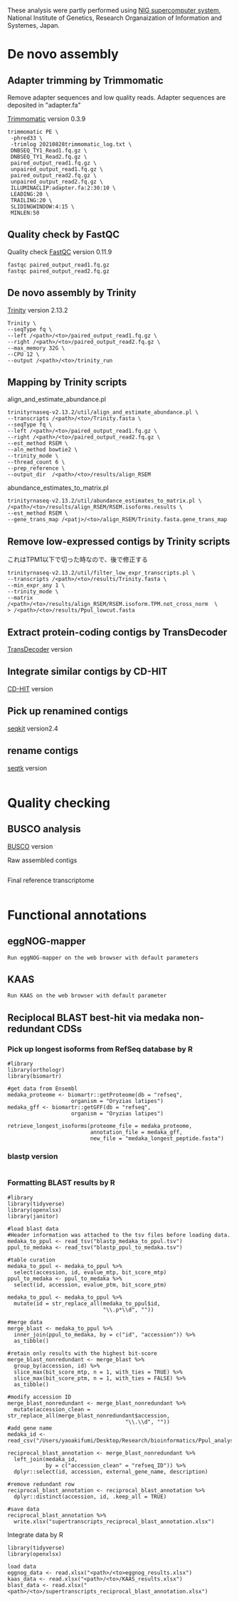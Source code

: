 These analysis were partly performed using [NIG supercomputer system](https://sc.ddbj.nig.ac.jp), National Institute of Genetics, Research Organaization of Information and Systemes, Japan.

# De novo assembly


## Adapter trimming by Trimmomatic
Remove adapter sequences and low quality reads.
Adapter sequences are deposited in "adapter.fa"

[Trimmomatic]() version 0.3.9
```
trimmomatic PE \ 
 -phred33 \
 -trimlog 20210828trimmomatic_log.txt \
 DNBSEQ_TY1_Read1.fq.gz \
 DNBSEQ_TY1_Read2.fq.gz \
 paired_output_read1.fq.gz \
 unpaired_output_read1.fq.gz \
 paired_output_read2.fq.gz \
 unpaired_output_read2.fq.gz \
 ILLUMINACLIP:adapter.fa:2:30:10 \
 LEADING:20 \
 TRAILING:20 \
 SLIDINGWINDOW:4:15 \
 MINLEN:50
```

## Quality check by FastQC
Quality check 
[FastQC]() version 0.11.9
```
fastqc paired_output_read1.fq.gz
fastqc paired_output_read2.fq.gz
```
## De novo assembly by Trinity

[Trinity]() version 2.13.2
```
Trinity \
--seqType fq \
--left /<path>/<to>/paired_output_read1.fq.gz \
--right /<path>/<to>/paired_output_read2.fq.gz \
--max_memory 32G \
--CPU 12 \
--output /<path>/<to>/trinity_run
```

## Mapping by Trinity scripts

align_and_estimate_abundance.pl
```
trinityrnaseq-v2.13.2/util/align_and_estimate_abundance.pl \
--transcripts /<path>/<to>/Trinity.fasta \
--seqType fq \
--left /<path>/<to>/paired_output_read1.fq.gz \
--right /<path>/<to>/paired_output_read2.fq.gz \
--est_method RSEM \
--aln_method bowtie2 \
--trinity_mode \
--thread_count 6 \
--prep_reference \
--output_dir  /<path>/<to>/results/align_RSEM
```

abundance_estimates_to_matrix.pl
```
trinityrnaseq-v2.13.2/util/abundance_estimates_to_matrix.pl \
/<path>/<to>/results/align_RSEM/RSEM.isoforms.results \
--est_method RSEM \
--gene_trans_map /<patj>/<to>/align_RSEM/Trinity.fasta.gene_trans_map 
```

## Remove low-expressed contigs by Trinity scripts
これはTPM1以下で切った時なので、後で修正する
```
trinityrnaseq-v2.13.2/util/filter_low_expr_transcripts.pl \
--transcripts /<path>/<to>/results/Trinity.fasta \
--min_expr_any 1 \
--trinity_mode \
--matrix /<path>/<to>/results/align_RSEM/RSEM.isoform.TPM.not_cross_norm  \
> /<path>/<to>/results/Ppul_lowcut.fasta 
```

## Extract protein-coding contigs by TransDecoder
[TransDecoder]() version 

## Integrate similar contigs by CD-HIT
[CD-HIT]() version

## Pick up renamined contigs
[seqkit]() version2.4

## rename contigs
[seqtk]() version
```

```

# Quality checking

## BUSCO analysis
[BUSCO]() version

Raw assembled contigs
```

```

Final reference transcriptome
```

```

# Functional annotations


## eggNOG-mapper
```
Run eggNOG-mapper on the web browser with default parameters
```

## KAAS

```
Run KAAS on the web browser with default parameter
```

## Reciplocal BLAST best-hit via medaka non-redundant CDSs
### Pick up longest isoforms from RefSeq database by R
```{R}
#library
library(orthologr)
library(biomartr)

#get data from Ensembl
medaka_proteome <- biomartr::getProteome(db = "refseq", 
                    organism = "Oryzias latipes")
medaka_gff <- biomartr::getGFF(db = "refseq", 
                    organism = "Oryzias latipes")

retrieve_longest_isoforms(proteome_file = medaka_proteome, 
                          annotation_file = medaka_gff, 
                          new_file = "medaka_longest_peptide.fasta")
```

### blastp version
```

```

### Formatting BLAST results by R
```{R}
#library
library(tidyverse)
library(openxlsx)
library(janitor)

#load blast data
#Header information was attached to the tsv files before loading data.
medaka_to_ppul <- read_tsv("blastp_medaka_to_ppul.tsv")
ppul_to_medaka <- read_tsv("blastp_ppul_to_medaka.tsv")

#table curation
medaka_to_ppul <- medaka_to_ppul %>%
  select(accession, id, evalue_mtp, bit_score_mtp) 
ppul_to_medaka <- ppul_to_medaka %>%
  select(id, accession, evalue_ptm, bit_score_ptm)

medaka_to_ppul <- medaka_to_ppul %>%
  mutate(id = str_replace_all(medaka_to_ppul$id, 
                              "\\.p*\\d", ""))

#merge data
merge_blast <- medaka_to_ppul %>%
  inner_join(ppul_to_medaka, by = c("id", "accession")) %>%
  as_tibble()

#retain only results with the highest bit-score
merge_blast_nonredundant <- merge_blast %>%
  group_by(accession, id) %>%
  slice_max(bit_score_mtp, n = 1, with_ties = TRUE) %>%
  slice_max(bit_score_ptm, n = 1, with_ties = FALSE) %>%
  as_tibble()

#modify accession ID
merge_blast_nonredundant <- merge_blast_nonredundant %>%
  mutate(accession_clean = str_replace_all(merge_blast_nonredundant$accession, 
                                     "\\.\\d", ""))
#add gene name
medaka_id <- read_csv("/Users/yaoakifumi/Desktop/Research/bioinformatics/Ppul_analysis/re_assembly/annotation/ensembl_medaka_id.csv")

reciprocal_blast_annotation <- merge_blast_nonredundant %>%
  left_join(medaka_id,
            by = c("accession_clean" = "refseq_ID")) %>%
  dplyr::select(id, accession, external_gene_name, description)

#remove redundant row
reciprocal_blast_annotation <- reciprocal_blast_annotation %>%
  dplyr::distinct(accession, id, .keep_all = TRUE)

#save data
reciprocal_blast_annotation %>%
  write.xlsx("supertranscripts_reciprocal_blast_annotation.xlsx")
```

Integrate data by R
```{R}
library(tidyverse)
library(openxlsx)

load data
eggnog_data <- read.xlsx("<path>/<to>eggnog_results.xlsx")
kaas_data <- read.xlsx("<path>/<to>/KAAS_results.xlsx")
blast_data <- read.xlsx("<path>/<to>/supertranscripts_reciprocal_blast_annotation.xlsx")



```









